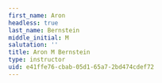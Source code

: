 ```yaml
---
first_name: Aron
headless: true
last_name: Bernstein
middle_initial: M
salutation: ''
title: Aron M Bernstein
type: instructor
uid: e41ffe76-cbab-05d1-65a7-2bd474cdef72
---
```

